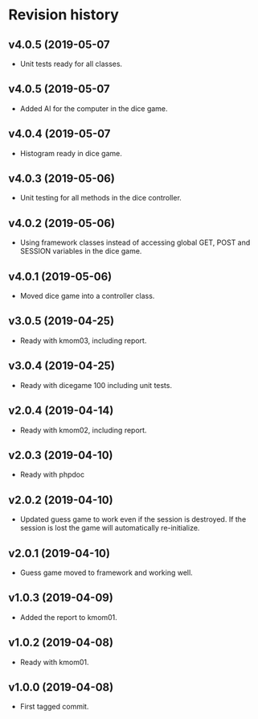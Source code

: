 Revision history
==================

v4.0.5 (2019-05-07
------------------------
* Unit tests ready for all classes.

v4.0.5 (2019-05-07
------------------------
* Added AI for the computer in the dice game.

v4.0.4 (2019-05-07
------------------------
* Histogram ready in dice game.

v4.0.3 (2019-05-06)
------------------------
* Unit testing for all methods in the dice controller.

v4.0.2 (2019-05-06)
------------------------
* Using framework classes instead of accessing global GET, POST and SESSION variables in the dice game.

v4.0.1 (2019-05-06)
------------------------
* Moved dice game into a controller class.

v3.0.5 (2019-04-25)
------------------------
* Ready with kmom03, including report.

v3.0.4 (2019-04-25)
------------------------
* Ready with dicegame 100 including unit tests.

v2.0.4 (2019-04-14)
------------------------
* Ready with kmom02, including report.

v2.0.3 (2019-04-10)
------------------------
* Ready with phpdoc

v2.0.2 (2019-04-10)
------------------------
* Updated guess game to work even if the session is destroyed. If the session is lost the game will automatically re-initialize.

v2.0.1 (2019-04-10)
------------------------
* Guess game moved to framework and working well.

v1.0.3 (2019-04-09)
------------------------
* Added the report to kmom01.

v1.0.2 (2019-04-08)
------------------------
* Ready with kmom01.

v1.0.0 (2019-04-08)
------------------------
* First tagged commit.
